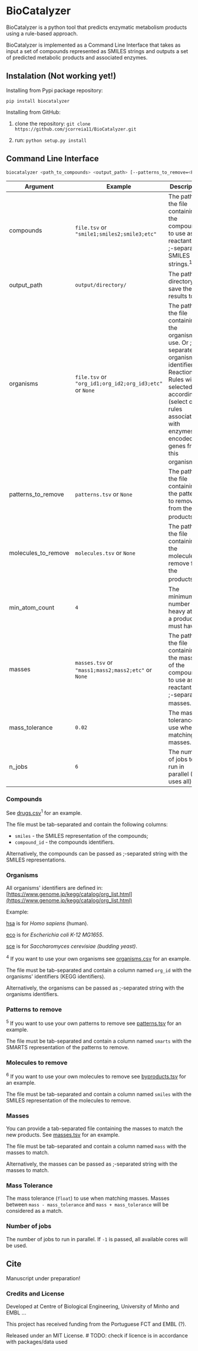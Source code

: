 # BioCatalyzer

BioCatalyzer is a python tool that predicts enzymatic metabolism products using a rule-based approach.

BioCatalyzer is implemented as a Command Line Interface that takes as input a set of compounds represented as SMILES 
strings and outputs a set of predicted metabolic products and associated enzymes.

<!---
## Resources:

Paper [Mapping human microbiome drug metabolism by gut bacteria and their genes](https://www.nature.com/articles/s41586-019-1291-3)

Supplementary data [here](https://www.nature.com/articles/s41586-019-1291-3#Sec53)!
--->

## Instalation (Not working yet!)

Installing from Pypi package repository:

`pip install biocatalyzer`

Installing from GitHub:

1. clone the repository: `git clone https://github.com/jcorreia11/BioCatalyzer.git`

2. run: `python setup.py install`

## Command Line Interface

```bash
biocatalyzer <path_to_compounds> <output_path> [--patterns_to_remove=<FILE_PATH>] [--molecules_to_remove=<FILE_PATH>] [--min_atom_count=<INT>] [--masses=<FILE_PATH>or<str>] [--mass_tolerance=<float>] [--n_jobs=<INT>]
```

| Argument            | Example                                                 | Description                                                                                                                                                                                                                           | Default                                                                          |
|---------------------|---------------------------------------------------------|---------------------------------------------------------------------------------------------------------------------------------------------------------------------------------------------------------------------------------------|----------------------------------------------------------------------------------|
| compounds           | `file.tsv` or `"smile1;smiles2;smile3;etc"`             | The path to the file containing the compounds to use as reactants. Or ;-separated SMILES strings.<sup>1</sup>                                                                                                                         |                                                                                  |
 | output_path         | `output/directory/`                                     | The path directory to save the results to.                                                                                                                                                                                            |                                                                                  |
| organisms           | `file.tsv` or `"org_id1;org_id2;org_id3;etc"` or `None` | The path to the file containing the organisms to use. Or ;-separated organisms identifiers. Reaction Rules will be selected accordingly (select only rules associated with enzymes encoded by genes from this organisms).<sup>4</sup> | All reaction rules are used.                                                     |
| patterns_to_remove  | `patterns.tsv` or `None`                                | The path to the file containing the patterns to remove from the products. <sup>5</sup>                                                                                                                                                | [patterns.tsv](src/biocatalyzer/data/patterns_to_remove/patterns.tsv)            |
| molecules_to_remove | `molecules.tsv` or `None`                               | The path to the file containing the molecules to remove from the products. <sup>6</sup>                                                                                                                                               | [byproducts.tsv](src/biocatalyzer/data/byproducts_to_remove/byproducts.tsv)      |
| min_atom_count      | `4`                                                     | The minimum number of heavy atoms a product must have.                                                                                                                                                                                | `5`                                                                              |
| masses              | `masses.tsv` or `"mass1;mass2;mass2;etc"` or `None`     | The path to the file containing the masses of the compounds to use as reactants. Or ;-separated masses. <sup>7</sup>                                                                                                                  | `None` (Do not match any mass in specific.)                                      |
| mass_tolerance      | `0.02`                                                  | The mass tolerance to use when matching masses.                                                                                                                                                                                       | `0.02`                                                                           |
| n_jobs              | `6`                                                     | The number of jobs to run in parallel (-1 uses all).                                                                                                                                                                                  | `1`                                                                              |

### Compounds

See [drugs.csv](src/biocatalyzer/data/compounds/drugs.csv)<sup>1</sup> for an example. 

The file must be tab-separated and contain the following columns:
- `smiles` - the SMILES representation of the compounds;
- `compound_id` - the compounds identifiers.

Alternatively, the compounds can be passed as ;-separated string with the SMILES representations.

### Organisms

All organisms' identifiers are defined in: [https://www.genome.jp/kegg/catalog/org_list.html](https://www.genome.jp/kegg/catalog/org_list.html)

Example:

[hsa](https://www.genome.jp/kegg-bin/show_organism?org=hsa) is for *Homo sapiens* (human).

[eco](https://www.genome.jp/kegg-bin/show_organism?org=eco) is for *Escherichia coli K-12 MG1655*.

[sce](https://www.genome.jp/kegg-bin/show_organism?org=sce) is for *Saccharomyces cerevisiae (budding yeast)*.

<sup>4</sup> If you want to use your own organisms see [organisms.csv](src/biocatalyzer/data/organisms/organisms_to_use.tsv) for an example.

The file must be tab-separated and contain a column named `org_id` with the organisms' identifiers (KEGG identifiers).

Alternatively, the organisms can be passed as ;-separated string with the organisms identifiers.

### Patterns to remove

<sup>5</sup> If you want to use your own patterns to remove see [patterns.tsv](src/biocatalyzer/data/patterns_to_remove/patterns.tsv) for an example.

The file must be tab-separated and contain a column named `smarts` with the SMARTS representation of the patterns to remove.

### Molecules to remove

<sup>6</sup> If you want to use your own molecules to remove see [byproducts.tsv](src/biocatalyzer/data/byproducts_to_remove/byproducts.tsv) for an example.

The file must be tab-separated and contain a column named `smiles` with the SMILES representation of the molecules to remove.

### Masses

You can provide a tab-separated file containing the masses to match the new products. See [masses.tsv](src/biocatalyzer/data/masses_to_match/masses.tsv) for an example.

The file must be tab-separated and contain a column named `mass` with the masses to match.

Alternatively, the masses can be passed as ;-separated string with the masses to match.

### Mass Tolerance

The mass tolerance (`float`) to use when matching masses. Masses between `mass - mass_tolerance` and `mass + mass_tolerance` will be considered as a match.

### Number of jobs

The number of jobs to run in parallel. If `-1` is passed, all available cores will be used.

## Cite

Manuscript under preparation!

### Credits and License

Developed at Centre of Biological Engineering, University of Minho and EMBL ...

This project has received funding from the Portuguese FCT and EMBL (?).

Released under an MIT License. # TODO: check if licence is in accordance with packages/data used